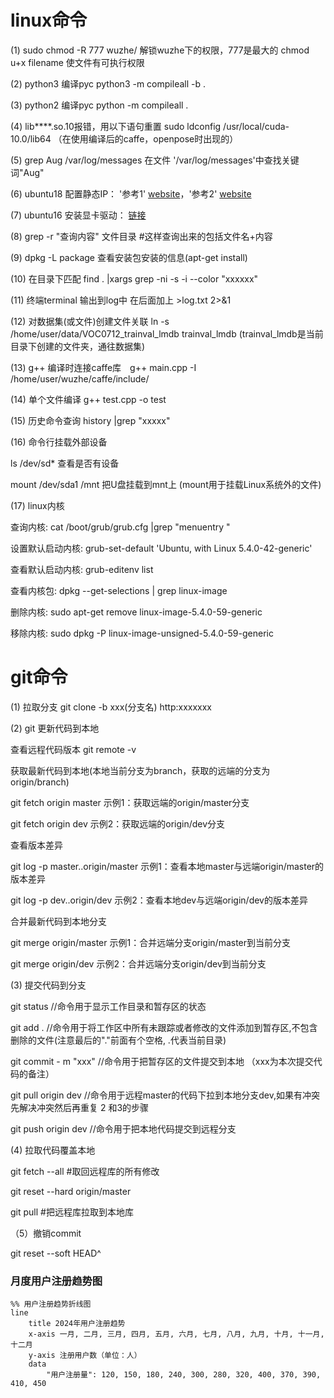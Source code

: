 # linux命令

(1) sudo chmod -R 777 wuzhe/  解锁wuzhe下的权限，777是最大的       chmod u+x filename 使文件有可执行权限

(2) python3 编译pyc python3 -m compileall -b .

(3) python2 编译pyc python -m compileall .

(4) lib****.so.10报错，用以下语句重置  sudo ldconfig /usr/local/cuda-10.0/lib64 （在使用编译后的caffe，openpose时出现的）

(5) grep Aug /var/log/messages 在文件 '/var/log/messages'中查找关键词"Aug" 

(6) ubuntu18 配置静态IP： '参考1' [website](https://blog.csdn.net/qq_34889607/article/details/82497405)，'参考2' [website](https://www.jianshu.com/p/2b401aa0052d)

(7) ubuntu16 安装显卡驱动： [链接](https://www.cnblogs.com/myblog1993/p/9284071.html)

(8) grep -r "查询内容"  文件目录    #这样查询出来的包括文件名+内容

(9) dpkg -L package 查看安装包安装的信息(apt-get install)

(10) 在目录下匹配 find . |xargs grep -ni -s -i --color "xxxxxx"

(11) 终端terminal 输出到log中 在后面加上  >log.txt 2>&1

(12) 对数据集(或文件)创建文件关联 ln -s /home/user/data/VOC0712_trainval_lmdb trainval_lmdb (trainval_lmdb是当前目录下创建的文件夹，通往数据集)

(13) g++ 编译时连接caffe库　g++ main.cpp -I /home/user/wuzhe/caffe/include/

(14) 单个文件编译 g++ test.cpp -o test

(15) 历史命令查询 history |grep "xxxxx"

(16) 命令行挂载外部设备 

ls /dev/sd* 查看是否有设备 

mount /dev/sda1 /mnt 把U盘挂载到mnt上 (mount用于挂载Linux系统外的文件)

(17) linux内核

查询内核: cat /boot/grub/grub.cfg |grep "menuentry "

设置默认启动内核: grub-set-default 'Ubuntu, with Linux 5.4.0-42-generic'

查看默认启动内核: grub-editenv list

查看内核包: dpkg --get-selections | grep linux-image

删除内核: sudo apt-get remove linux-image-5.4.0-59-generic

移除内核: sudo dpkg -P linux-image-unsigned-5.4.0-59-generic





# git命令
(1) 拉取分支 git clone -b xxx(分支名) http:xxxxxxx

(2) git 更新代码到本地

查看远程代码版本 git remote -v

获取最新代码到本地(本地当前分支为branch，获取的远端的分支为origin/branch)

git fetch origin master  示例1：获取远端的origin/master分支

git fetch origin dev 示例2：获取远端的origin/dev分支

查看版本差异

git log -p master..origin/master 示例1：查看本地master与远端origin/master的版本差异

git log -p dev..origin/dev   示例2：查看本地dev与远端origin/dev的版本差异

合并最新代码到本地分支

git merge origin/master  示例1：合并远端分支origin/master到当前分支

git merge origin/dev 示例2：合并远端分支origin/dev到当前分支

(3) 提交代码到分支

 git status //命令用于显示工作目录和暂存区的状态
 
 git add . //命令用于将工作区中所有未跟踪或者修改的文件添加到暂存区,不包含删除的文件(注意最后的"."前面有个空格, .代表当前目录)
  
 git commit - m "xxx" //命令用于把暂存区的文件提交到本地 （xxx为本次提交代码的备注）
  
 git pull origin dev //命令用于远程master的代码下拉到本地分支dev,如果有冲突先解决冲突然后再重复 2 和3的步骤
  
 git push origin dev //命令用于把本地代码提交到远程分支
 
 (4) 拉取代码覆盖本地
 
 git fetch --all #取回远程库的所有修改
 
 git reset --hard origin/master
 
 git pull #把远程库拉取到本地库

（5）撤销commit

 git reset --soft HEAD^


### 月度用户注册趋势图

```mermaid
%% 用户注册趋势折线图
line
    title 2024年用户注册趋势
    x-axis 一月, 二月, 三月, 四月, 五月, 六月, 七月, 八月, 九月, 十月, 十一月, 十二月
    y-axis 注册用户数（单位：人）
    data
        "用户注册量": 120, 150, 180, 240, 300, 280, 320, 400, 370, 390, 410, 450

